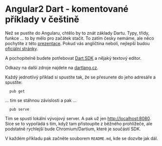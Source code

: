 # Angular2 Dart - komentované příklady v češtině 

Než se pustíte do Angularu, chtělo by to znát základy Dartu. Typy, třídy, funkce ...
to by mělo pro začátek stačit. To zatím česky nemáme, ale něco pochytíte z této
[prezentace](https://docs.google.com/presentation/d/1-_bajS9pD4-TG76wE5PYQrtDEKvOE9fuZxxxhRABy1o/edit#slide=id.g35f391192_029).
Pokud vás angličtina nebolí, nejlepší budou
[oficiální stránky](https://www.dartlang.org/guides/language/language-tour). 

A pochopitelně budete potřebovat [Dart SDK](https://www.dartlang.org/install) a nějaký textový editor.

Odkazy na další zdroje najdete na [dartlang.cz](http://dartlang.cz).

Každý jednotlivý příklad si spustíte tak, že se přesunete do jeho adresáře a spustíte:

      pub get
      
... tím se stáhnou závislosti a pak ...
      
      pub serve
      
Tím se spustí lokální vývojový server. A pak už jen [http://localhost:8080](http://localhost:8080).
Sice se to vypořádá s tím, když tam přistoupíte z běžného prohlížeče,
ale podstatně rychlejší bude Chromium/Dartium, které je součástí SDK.

V každém příkladu pak začněte souborem `README.md`, kde se dozvíte jak dál.